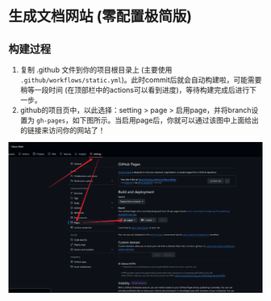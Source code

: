 # 生成文档网站 (零配置极简版)

## 构建过程

1. 复制 .github 文件到你的项目根目录上 (主要使用 `.github/workflows/static.yml`)。此时commit后就会自动构建啦，可能需要稍等一段时间 (在顶部栏中的actions可以看到进度)，等待构建完成后进行下一步。
2. github的项目页中，以此选择：setting > page > 启用page，并将branch设置为 `gh-pages`，如下图所示。当启用page后，你就可以通过该图中上面给出的链接来访问你的网站了！
  
  ![alt text](./assets/6a664307563c3775cb5c78cd1f3fbc13.png)
